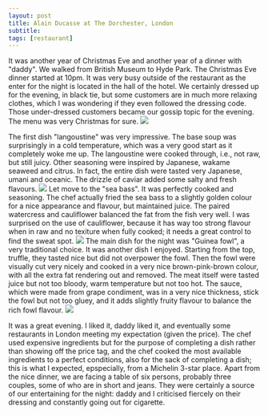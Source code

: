 ```yaml
---
layout: post
title: Alain Ducasse at The Dorchester, London
subtitle: 
tags: [restaurant]
---
```


It was another year of Christmas Eve and another year of a dinner with "daddy".
We walked from British Museum to Hyde Park.
The Christmas Eve dinner started at 10pm.
It was very busy outside of the restaurant as the enter for the night is located in the hall of the hotel.
We certainly dressed up for the evening, in black tie, but some customers are in much more relaxing clothes, which I was wondering if they even followed the dressing code.
Those under-dressed customers became our gossip topic for the evening.
The menu was very Christmas for sure.
<img src="{{ 'img/Alain-Ducasse-Dorchester-menu.jpg' | relative_url }}" />

The first dish "langoustine" was very impressive.
The base soup was surprisingly in a cold temperature, which was a very good start as it completely woke me up.
The langoustine were cooked through, i.e., not raw, but still juicy.
Other seasoning were inspired by Japanese, wakame seaweed and citrus.
In fact, the entire dish were tasted very Japanese, umani and oceanic.
The drizzle of caviar added some salty and fresh flavours.
<img src="{{ 'img/Alain-Ducasse-Dorchester-langoustine.jpg' | relative_url }}" />
Let move to the "sea bass".
It was perfectly cooked and seasoning.
The chef actually fried the sea bass to a slightly golden colour for a nice appearance and flavour, but maintained juice.
The paired watercress and cauliflower balanced the fat from the fish very well.
I was surprised on the use of cauliflower, because it has way too strong flavour when in raw and no texiture when fully cooked; it needs a great control to find the sweat spot.
<img src="{{ 'img/Alain-Ducasse-Dorchester-sea-bass.jpg' | relative_url }}" />
The main dish for the night was "Guinea fowl", a very traditional choice.
It was another dish I enjoyed.
Starting from the top, truffle, they tasted nice but did not overpower the fowl.
Then the fowl were visually cut very nicely and cooked in a very nice brown-pink-brown colour, with all the extra fat rendering out and removed.
The meat itself were tasted juice but not too bloody, warm temperature but not too hot.
The sauce, which were made from grape condiment, was in a very nice thickness, stick the fowl but not too gluey, and it adds slightly fruity flavour to balance the rich fowl flavour.
<img src="{{ 'img/Alain-Ducasse-Dorchester-guinea-fowl.jpg' | relative_url }}" />

It was a great evening.
I liked it, daddy liked it, and eventually some restaurants in London meeting my expectation (given the price).
The chef used expensive ingredients but for the purpose of completing a dish rather than showing off the price tag, and the chef cooked the most available ingredients to a perfect conditions, also for the sack of completing a dish; this is what I expected, epspecially, from a Michelin 3-star place.
Apart from the nice dinner, we are facing a table of six persons, probably three couples, some of who are in short and jeans.
They were certainly a source of our entertaining for the night: daddy and I criticised fiercely on their dressing and constantly going out for cigarette.
